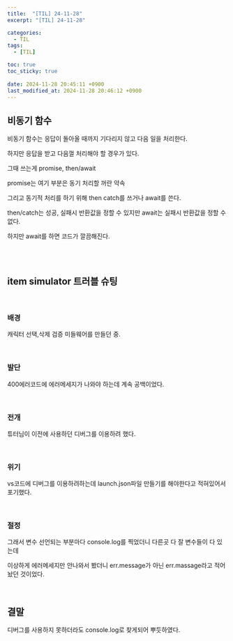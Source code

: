 ```yaml
---
title:  "[TIL] 24-11-28"
excerpt: "[TIL] 24-11-28"

categories:
  - TIL
tags:
  - [TIL]

toc: true
toc_sticky: true
 
date: 2024-11-28 20:45:11 +0900
last_modified_at: 2024-11-28 20:46:12 +0900
---
```


## 비동기 함수

비동기 함수는 응답이 돌아올 때까지 기다리지 않고 다음 일을 처리한다.

하지만 응답을 받고 다음껄 처리해야 할 경우가 있다.

그때 쓰는게 promise, then/await

promise는 여기 부분은 동기 처리할 꺼란 약속

그리고 동기적 처리를 하기 위해 then catch를 쓰거나 await를 쓴다.

then/catch는 성공, 실패시 반환값을 정할 수 있지만 await는 실패시 반환값을 정할 수 없다.

하지만 await를 하면 코드가 깔끔해진다.

<br>

<br>

## item simulator 트러블 슈팅

<br>

### 배경

캐릭터 선택,삭제 검증 미들웨어를 만들던 중.

<br>

### 발단

400에러코드에 에러메세지가 나와야 하는데 계속 공백이었다.

<br>

### 전개

튜터님이 이전에 사용하던 디버그를 이용하려 했다.

<br>

### 위기

vs코드에 디버그를 이용하려하는데 launch.json파일 만들기를 해야한다고 적혀있어서 포기했다.

<br>

### 절정

그래서 변수 선언되는 부분마다 console.log를 찍었더니 다른곳 다 잘 변수들이 다 있는데  

이상하게 에러메세지만 안나와서 봤더니 err.message가 아닌 err.massage라고 적어놨던 것이었다.

<br>

## 결말

디버그를 사용하지 못하더라도 console.log로 찾게되어 뿌듯하였다.
